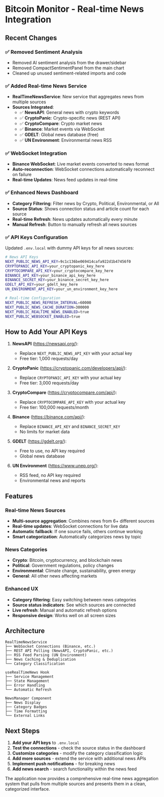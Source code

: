 # Bitcoin Monitor - Real-time News Integration

## Recent Changes

### ✅ Removed Sentiment Analysis

- Removed AI sentiment analysis from the drawer/sidebar
- Removed CompactSentimentPanel from the main chart
- Cleaned up unused sentiment-related imports and code

### ✅ Added Real-time News Service

- **RealTimeNewsService**: New service that aggregates news from multiple sources
- **Sources Integrated**:
  - ✅ **NewsAPI**: General news with crypto keywords
  - ✅ **CryptoPanic**: Crypto-specific news (REST API)
  - ✅ **CryptoCompare**: Crypto market news
  - ✅ **Binance**: Market events via WebSocket
  - ✅ **GDELT**: Global news database (free)
  - ✅ **UN Environment**: Environmental news RSS

### ✅ WebSocket Integration

- **Binance WebSocket**: Live market events converted to news format
- **Auto-reconnection**: WebSocket connections automatically reconnect on failure
- **Real-time Updates**: News feed updates in real-time

### ✅ Enhanced News Dashboard

- **Category Filtering**: Filter news by Crypto, Political, Environmental, or All
- **Source Status**: Shows connection status and article count for each source
- **Real-time Refresh**: News updates automatically every minute
- **Manual Refresh**: Button to manually refresh all news sources

### ✅ API Keys Configuration

Updated `.env.local` with dummy API keys for all news sources:

```bash
# News API Keys
NEXT_PUBLIC_NEWS_API_KEY=9c1c136be069414cafa922d1b47456f0
CRYPTOPANIC_API_KEY=your_cryptopanic_key_here
CRYPTOCOMPARE_API_KEY=your_cryptocompare_key_here
BINANCE_API_KEY=your_binance_api_key_here
BINANCE_SECRET_KEY=your_binance_secret_key_here
GDELT_API_KEY=your_gdelt_key_here
UN_ENVIRONMENT_API_KEY=your_un_environment_key_here

# Real-time Configuration
NEXT_PUBLIC_NEWS_REFRESH_INTERVAL=60000
NEXT_PUBLIC_NEWS_CACHE_DURATION=300000
NEXT_PUBLIC_REALTIME_NEWS_ENABLED=true
NEXT_PUBLIC_WEBSOCKET_ENABLED=true
```

## How to Add Your API Keys

1. **NewsAPI** (https://newsapi.org/):

   - Replace `NEXT_PUBLIC_NEWS_API_KEY` with your actual key
   - Free tier: 1,000 requests/day

2. **CryptoPanic** (https://cryptopanic.com/developers/api/):

   - Replace `CRYPTOPANIC_API_KEY` with your actual key
   - Free tier: 3,000 requests/day

3. **CryptoCompare** (https://cryptocompare.com/api/):

   - Replace `CRYPTOCOMPARE_API_KEY` with your actual key
   - Free tier: 100,000 requests/month

4. **Binance** (https://binance.com/api/):

   - Replace `BINANCE_API_KEY` and `BINANCE_SECRET_KEY`
   - No limits for market data

5. **GDELT** (https://gdelt.org/):

   - Free to use, no API key required
   - Global news database

6. **UN Environment** (https://www.unep.org/):
   - RSS feed, no API key required
   - Environmental news and reports

## Features

### Real-time News Sources

- **Multi-source aggregation**: Combines news from 6+ different sources
- **Real-time updates**: WebSocket connections for live data
- **Automatic fallback**: If one source fails, others continue working
- **Smart categorization**: Automatically categorizes news by topic

### News Categories

- **Crypto**: Bitcoin, cryptocurrency, and blockchain news
- **Political**: Government regulations, policy changes
- **Environmental**: Climate change, sustainability, green energy
- **General**: All other news affecting markets

### Enhanced UX

- **Category filtering**: Easy switching between news categories
- **Source status indicators**: See which sources are connected
- **Live refresh**: Manual and automatic refresh options
- **Responsive design**: Works well on all screen sizes

## Architecture

```
RealTimeNewsService
├── WebSocket Connections (Binance, etc.)
├── REST API Polling (NewsAPI, CryptoPanic, etc.)
├── RSS Feed Parsing (UN Environment)
├── News Caching & Deduplication
└── Category Classification

useRealTimeNews Hook
├── Service Management
├── State Management
├── Error Handling
└── Automatic Refresh

NewsManager Component
├── News Display
├── Category Badges
├── Time Formatting
└── External Links
```

## Next Steps

1. **Add your API keys** to `.env.local`
2. **Test the connections** - check the source status in the dashboard
3. **Customize categories** - modify the category classification logic
4. **Add more sources** - extend the service with additional news APIs
5. **Implement push notifications** - for breaking news
6. **Add news search** - search functionality within the news feed

The application now provides a comprehensive real-time news aggregation system that pulls from multiple sources and presents them in a clean, categorized interface.
